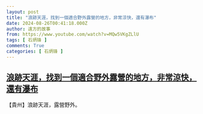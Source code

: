 ```yaml
---
layout: post
title: "浪跡天涯，找到一個適合野外露營的地方，非常涼快，還有瀑布"
date: 2024-08-26T00:41:18.000Z
author: 遠方的故事
from: https://www.youtube.com/watch?v=MQw5VKgZLlU
tags: [ 石炳锋 ]
comments: True
categories: [ 石炳锋 ]
---
```

<!--1724632878000-->
[浪跡天涯，找到一個適合野外露營的地方，非常涼快，還有瀑布](https://www.youtube.com/watch?v=MQw5VKgZLlU)
------

<div>
【貴州】浪跡天涯，露營野外。
</div>
